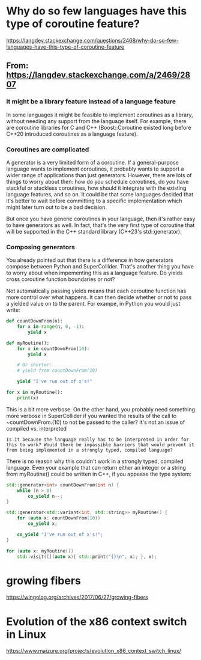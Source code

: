 


# Why do so few languages have this type of coroutine feature?

https://langdev.stackexchange.com/questions/2468/why-do-so-few-languages-have-this-type-of-coroutine-feature

## From: https://langdev.stackexchange.com/a/2469/2807


### It might be a library feature instead of a language feature

In some languages it might be feasible to implement coroutines as a library, without needing any support from the language itself. For example, there are coroutine libraries for C and C++ (Boost::Coroutine existed long before C++20 introduced coroutines as a language feature).

### Coroutines are complicated

A generator is a very limited form of a coroutine. If a general-purpose language wants to implement coroutines, it probably wants to support a wider range of applications than just generators. However, there are lots of things to worry about then: how do you schedule coroutines, do you have stackful or stackless coroutines, how should it integrate with the existing language features, and so on. It could be that some languages decided that it's better to wait before committing to a specific implementation which might later turn out to be a bad decision.

But once you have generic coroutines in your language, then it's rather easy to have generators as well. In fact, that's the very first type of coroutine that will be supported in the C++ standard library (C++23's std::generator).

### Composing generators

You already pointed out that there is a difference in how generators compose between Python and SuperCollider. That's another thing you have to worry about when impementing this as a language feature. Do yields cross coroutine function boundaries or not?

Not automatically passing yields means that each coroutine function has more control over what happens. It can then decide whether or not to pass a yielded value on to the parent. For exampe, in Python you would just write:

```python
def countDownFrom(n):
    for x in range(n, 0, -1):
        yield x

def myRoutine():
    for x in countDownFrom(10):
        yield x

    # Or shorter:
    # yield from countDownFrom(10)

    yield "I've run out of x's!"

for x in myRoutine():
    print(x)
```

This is a bit more verbose. On the other hand, you probably need something more verbose in SuperCollider if you wanted the results of the call to ~countDownFrom.(10) to not be passed to the caller?
It's not an issue of compiled vs. interpreted

    Is it because the language really has to be interpreted in order for this to work? Would there be impassible barriers that would prevent it from being implemented in a strongly typed, compiled language?

There is no reason why this couldn't work in a strongly typed, compiled language. Even your example that can return either an integer or a string from myRoutine() could be written in C++, if you appease the type system:

```cpp
std::generator<int> countDownFrom(int n) {
    while (n > 0)
        co_yield n--;
}

std::generator<std::variant<int, std::string>> myRoutine() {
    for (auto x: countDownFrom(10))
        co_yield x;

    co_yield "I've run out of x's!";
}

for (auto x: myRoutine())
    std::visit([](auto x){ std::print("{}\n", x); }, x);
```



# growing fibers

https://wingolog.org/archives/2017/06/27/growing-fibers


# Evolution of the x86 context switch in Linux

https://www.maizure.org/projects/evolution_x86_context_switch_linux/

